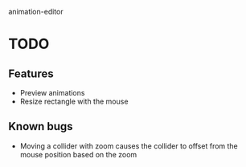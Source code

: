 animation-editor

# TODO

## Features
- Preview animations
- Resize rectangle with the mouse

## Known bugs
- Moving a collider with zoom causes the collider to offset from the mouse position based on the zoom
